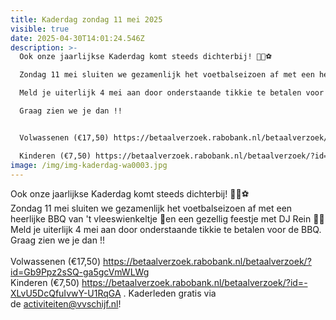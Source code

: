 ```yaml
---
title: Kaderdag zondag 11 mei 2025
visible: true
date: 2025-04-30T14:01:24.546Z
description: >-
  Ook onze jaarlijkse Kaderdag komt steeds dichterbij! 💪🏼⚽️

  Zondag 11 mei sluiten we gezamenlijk het voetbalseizoen af met een heerlijke BBQ van 't vleeswienkeltje 🍴en een gezellig feestje met DJ Rein 🕺🎶

  Meld je uiterlijk 4 mei aan door onderstaande tikkie te betalen voor de BBQ.

  Graag zien we je dan !!


  Volwassenen (€17,50) https://betaalverzoek.rabobank.nl/betaalverzoek/?id=Gb9Ppz2sSQ-ga5gcVmWLWg

  Kinderen (€7,50) https://betaalverzoek.rabobank.nl/betaalverzoek/?id=-XLvU5DcQfuIvwY-U1RqGA . Kaderleden gratis via de activiteiten@vvschijf.nl! 
image: /img/img-kaderdag-wa0003.jpg
---
```

<!--StartFragment-->

Ook onze jaarlijkse Kaderdag komt steeds dichterbij! 💪🏼⚽️\
Zondag 11 mei sluiten we gezamenlijk het voetbalseizoen af met een heerlijke BBQ van 't vleeswienkeltje 🍴en een gezellig feestje met DJ Rein 🕺🎶\
Meld je uiterlijk 4 mei aan door onderstaande tikkie te betalen voor de BBQ.\
Graag zien we je dan !!\
\
Volwassenen (€17,50) <https://betaalverzoek.rabobank.nl/betaalverzoek/?id=Gb9Ppz2sSQ-ga5gcVmWLWg>\
Kinderen (€7,50) <https://betaalverzoek.rabobank.nl/betaalverzoek/?id=-XLvU5DcQfuIvwY-U1RqGA> . Kaderleden gratis via de [activiteiten@vvschijf.nl](mailto:activiteiten@vvschijf.nl)! 

<!--EndFragment-->